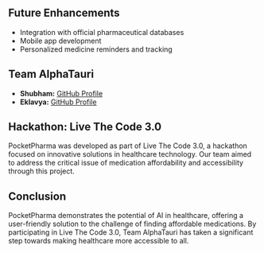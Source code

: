 
## Future Enhancements

- Integration with official pharmaceutical databases
- Mobile app development
- Personalized medicine reminders and tracking

## Team AlphaTauri

- **Shubham:** [GitHub Profile](https://github.com/shubham)
- **Eklavya:** [GitHub Profile](https://github.com/eklavya)

## Hackathon: Live The Code 3.0

PocketPharma was developed as part of Live The Code 3.0, a hackathon focused on innovative solutions in healthcare technology. Our team aimed to address the critical issue of medication affordability and accessibility through this project.

## Conclusion

PocketPharma demonstrates the potential of AI in healthcare, offering a user-friendly solution to the challenge of finding affordable medications. By participating in Live The Code 3.0, Team AlphaTauri has taken a significant step towards making healthcare more accessible to all.
